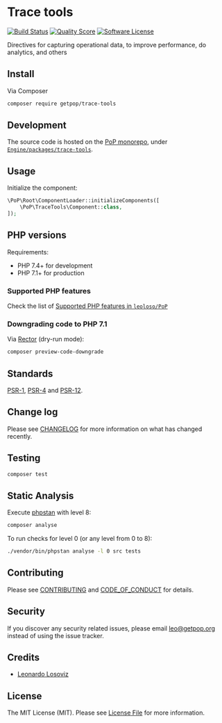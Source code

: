 # Trace tools

[![Build Status][ico-travis]][link-travis]
[![Quality Score][ico-code-quality]][link-code-quality]
[![Software License][ico-license]](LICENSE.md)

<!--
[![Latest Version on Packagist][ico-version]][link-packagist]
[![Coverage Status][ico-scrutinizer]][link-scrutinizer]
[![Total Downloads][ico-downloads]][link-downloads]
-->

Directives for capturing operational data, to improve performance, do analytics, and others

## Install

Via Composer

``` bash
composer require getpop/trace-tools
```

## Development

The source code is hosted on the [PoP monorepo](https://github.com/leoloso/PoP), under [`Engine/packages/trace-tools`](https://github.com/leoloso/PoP/tree/master/layers/Engine/packages/trace-tools).

## Usage

Initialize the component:

``` php
\PoP\Root\ComponentLoader::initializeComponents([
    \PoP\TraceTools\Component::class,
]);
```

## PHP versions

Requirements:

- PHP 7.4+ for development
- PHP 7.1+ for production

### Supported PHP features

Check the list of [Supported PHP features in `leoloso/PoP`](https://github.com/leoloso/PoP/#supported-php-features)

### Downgrading code to PHP 7.1

Via [Rector](https://github.com/rectorphp/rector) (dry-run mode):

```bash
composer preview-code-downgrade
```

## Standards

[PSR-1](https://www.php-fig.org/psr/psr-1), [PSR-4](https://www.php-fig.org/psr/psr-4) and [PSR-12](https://www.php-fig.org/psr/psr-12).

## Change log

Please see [CHANGELOG](CHANGELOG.md) for more information on what has changed recently.

## Testing

``` bash
composer test
```

## Static Analysis

Execute [phpstan](https://github.com/phpstan/phpstan) with level 8:

``` bash
composer analyse
```

To run checks for level 0 (or any level from 0 to 8):

``` bash
./vendor/bin/phpstan analyse -l 0 src tests
```

## Contributing

Please see [CONTRIBUTING](CONTRIBUTING.md) and [CODE_OF_CONDUCT](CODE_OF_CONDUCT.md) for details.

## Security

If you discover any security related issues, please email leo@getpop.org instead of using the issue tracker.

## Credits

- [Leonardo Losoviz][link-author]

## License

The MIT License (MIT). Please see [License File](LICENSE.md) for more information.

[ico-version]: https://img.shields.io/packagist/v/getpop/trace-tools.svg?style=flat-square
[ico-license]: https://img.shields.io/badge/license-MIT-brightgreen.svg?style=flat-square
[ico-travis]: https://img.shields.io/travis/getpop/trace-tools/master.svg?style=flat-square
[ico-scrutinizer]: https://img.shields.io/scrutinizer/coverage/g/getpop/trace-tools.svg?style=flat-square
[ico-code-quality]: https://img.shields.io/scrutinizer/g/getpop/trace-tools.svg?style=flat-square
[ico-downloads]: https://img.shields.io/packagist/dt/getpop/trace-tools.svg?style=flat-square

[link-packagist]: https://packagist.org/packages/getpop/trace-tools
[link-travis]: https://travis-ci.org/getpop/trace-tools
[link-scrutinizer]: https://scrutinizer-ci.com/g/getpop/trace-tools/code-structure
[link-code-quality]: https://scrutinizer-ci.com/g/getpop/trace-tools
[link-downloads]: https://packagist.org/packages/getpop/trace-tools
[link-contributors]: ../../../../../../contributors
[link-author]: https://github.com/leoloso
